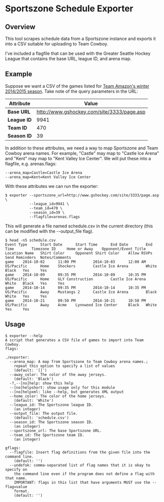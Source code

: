 # Sportszone Schedule Exporter

## Overview

This tool scrapes schedule data from a Sportszone instance and exports it into a CSV suitable for uploading to Team Cowboy.

I've included a flagfile that can be used with the Greater Seattle Hockey League that contains the base URL, league ID, and arena map.

## Example

Suppose we want a CSV of the games listed for [Team Amazon's winter 2014/2015 season](http://www.gshockey.com/site/3333/page.asp?Site=9941&page=Teams&LeagueID=9941&SeasonID=39&DivisionID=100&TeamID=470&Section=Schedule). Take note of the query parameters in the URL:

Attribute     | Value
--------------|------
**Base URL**  | http://www.gshockey.com/site/3333/page.asp
**League ID** | 9941
**Team ID**   | 470
**Season ID** | 39

In addition to these attributes, we need a way to map Sportszone and Team Cowboy arena names. For example, "Castle" may map to "Castle Ice Arena" and "Kent" may map to "Kent Valley Ice Center". We will put these into a flagfile, e.g. arenas.flags:

    --arena_map=Castle=Castle Ice Arena
    --arena_map=Kent=Kent Valley Ice Center

With these attributes we can run the exporter:

    $ exporter --sportszone_url=http://www.gshockey.com/site/3333/page.asp \
               --league_id=9941 \
               --team_id=470 \
               --season_id=39 \
               --flagfile=arenas.flags

This will generate a file named schedule.csv in the current directory (this can be modified with the --output_file flag).

    $ head -n5 schedule.csv
    Event Type      Start Date      Start Time      End Date        End Time        Timezone ID     Home or Away    Opponent/Event Title    Location Name   Shirt Color     Opponent Shirt Color    Allow RSVPs     Send Reminders  Notes/Comments
    game    2014-10-02      11:00 PM        2014-10-03      12:00 AM        US/Pacific      Home    Shockers        Castle Ice Arena        White   Black   Yes     Yes
    game    2014-10-09      09:35 PM        2014-10-09      10:35 PM        US/Pacific      Home    GLY Construction        Castle Ice Arena        White   Black   Yes     Yes
    game    2014-10-14      09:35 PM        2014-10-14      10:35 PM        US/Pacific      Away    Mustangs 2      Castle Ice Arena        Black   White   Yes     Yes
    game    2014-10-21      09:50 PM        2014-10-21      10:50 PM        US/Pacific      Away    Acme    Lynnwood Ice Center     Black   White   Yes     Yes

## Usage

    $ exporter --help 
    A script that generates a CSV file of games to import into Team Cowboy.
    flags:
    
    ./exporter:
      --arena_map: A map from Sportszone to Team Cowboy arena names.;
        repeat this option to specify a list of values
        (default: '[]')
      --away_color: The color of the away jerseys.
        (default: 'Black')
      -?,--[no]help: show this help
      --[no]helpshort: show usage only for this module
      --[no]helpxml: like --help, but generates XML output
      --home_color: The color of the home jerseys.
        (default: 'White')
      --league_id: The Sportszone league ID.
        (an integer)
      --output_file: The output file.
        (default: 'schedule.csv')
      --season_id: The Sportszone season ID.
        (an integer)
      --sportszone_url: The base Sportszone URL.
      --team_id: The Sportszone team ID.
        (an integer)
    
    gflags:
      --flagfile: Insert flag definitions from the given file into the command line.
        (default: '')
      --undefok: comma-separated list of flag names that it is okay to specify on
        the command line even if the program does not define a flag with that name.
        IMPORTANT: flags in this list that have arguments MUST use the --flag=value
        format.
        (default: '')
